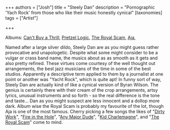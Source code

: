 +++
authors = ["Josh"]
title = "Steely Dan"
description = "Pornographic 'Yach Rock' from those who like their music honestly cynical"
[taxonomies]
tags = ["Artist"]

+++

Albums: [Can't Buy a Thrill](https://youtube.com/playlist?list=PLG0W27j3Wle3g6aq3sPxazQVQ0vtgfx3P&si=za0qEJxrpp19wN3k), [Pretzel Logic](https://youtube.com/playlist?list=PLGr1IYuG8Wwv0LOsD1PUbjQu3dchzoOAW&si=cBWX4k7_yejJ6UnI), [The Royal Scam](https://youtube.com/playlist?list=PLfGibfZATlGrvWkpL8_85c3STuNv6d3Cz&si=Om_NzNruFbTGfQuQ), [Aja](https://youtube.com/playlist?list=OLAK5uy_nNSt2pxzqur9OlUok2h9mJDnHQ1YqFA-8&si=LDPMTeEFm2EXv04s),

Named after a large silver dildo, Steely Dan are as you might guess rather provocative and unapologetic. Despite what some might consider to be a vulgar or crass band name, the musics about as as smooth as it gets and also pretty refined. These virtues come courtesy of the well thought out arrangements, the best jazz musicians of the time in some of the best studios. Apparently a descriptive term applied to them by a journalist at one point or another was "Yacht Rock", which is quite apt! 
In funny sort of way, Steely Dan are actually kind of like a cynical version of Byran Wilson. The genius is certainly there with their cream of the crop arrangements, artsy lyrics, unusual instruments and so forth - so the real difference is the tone and taste... Dan as you might suspect are less innocent and a dollop more dark.
Album wise the Royal Scam is probably my favourite of the lot, though Aja is one of the most famous. Cherry picking a few songs the likes of "[Dirty Work](https://youtu.be/kR5Ki6jjPaY?si=5KsS8Tbt0auwBTak)", "[Fire in the Hole](https://youtu.be/9PwkU4nsJM8?si=pHYjmMjgM5Byd9TK)", "[Any Major Dude](https://youtu.be/HBzzdlpISFg?si=3_4IFAp1_xuFGCVO)", "[Kid Charlemagne](https://youtu.be/jJ9Xk-VoGqo?si=_eLUN1T_VUdEtdPy)", and "[The Royal Scam](https://youtu.be/4IU1ZdDfXTY?si=QrlzNzeSm6WXhwmo)" come to mind. 